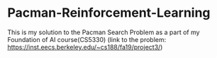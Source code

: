 # Pacman-Reinforcement-Learning

This is my solution to the Pacman Search Problem as a part of my Foundation of AI course(CS5330)
(link to the problem: https://inst.eecs.berkeley.edu/~cs188/fa19/project3/)
